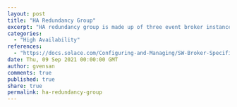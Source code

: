 ```yaml
---
layout: post
title: "HA Redundancy Group"
excerpt: "HA redundancy group is made up of three event broker instances: two acting as active-standby messaging nodes and a third acting as a monitoring node."
categories:
  - "High Availability"
references:
  - "https://docs.solace.com/Configuring-and-Managing/SW-Broker-Specific-Config/SW-Broker-Redundancy-Management.htm"
date: Thu, 09 Sep 2021 00:00:00 GMT
author: gvensan
comments: true
published: true
share: true
permalink: ha-redundancy-group
---
```


